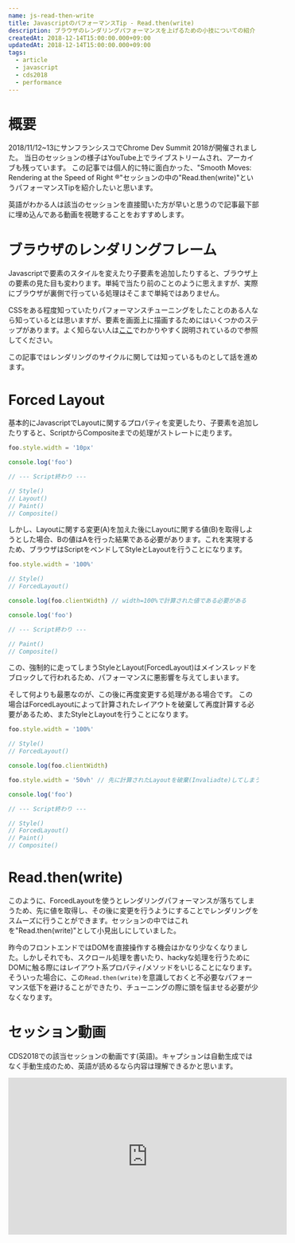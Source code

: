 ```yaml
---
name: js-read-then-write
title: JavascriptのパフォーマンスTip - Read.then(write)
description: ブラウザのレンダリングパフォーマンスを上げるための小技についての紹介
createdAt: 2018-12-14T15:00:00.000+09:00
updatedAt: 2018-12-14T15:00:00.000+09:00
tags:
  - article
  - javascript
  - cds2018
  - performance
---
```


# 概要

2018/11/12~13にサンフランシスコでChrome Dev Summit 2018が開催されました。
当日のセッションの様子はYouTube上でライブストリームされ、アーカイブも残っています。
この記事では個人的に特に面白かった、"Smooth Moves: Rendering at the Speed of Right ®"セッションの中の"Read.then(write)"というパフォーマンスTipを紹介したいと思います。

英語がわかる人は該当のセッションを直接聞いた方が早いと思うので記事最下部に埋め込んである動画を視聴することをおすすめします。

# ブラウザのレンダリングフレーム

Javascriptで要素のスタイルを変えたり子要素を追加したりすると、ブラウザ上の要素の見た目も変わります。単純で当たり前のことのように思えますが、実際にブラウザが裏側で行っている処理はそこまで単純ではありません。

CSSをある程度知っていたりパフォーマンスチューニングをしたことのある人なら知っているとは思いますが、要素を画面上に描画するためにはいくつかのステップがあります。よく知らない人は[ここ](https://developers.google.com/web/fundamentals/performance/rendering/)でわかりやすく説明されているので参照してください。

この記事ではレンダリングのサイクルに関しては知っているものとして話を進めます。

# Forced Layout

基本的にJavascriptでLayoutに関するプロパティを変更したり、子要素を追加したりすると、ScriptからCompositeまでの処理がストレートに走ります。

```js
foo.style.width = '10px'

console.log('foo')

// --- Script終わり ---

// Style()
// Layout()
// Paint()
// Composite()
```

しかし、Layoutに関する変更(A)を加えた後にLayoutに関する値(B)を取得しようとした場合、Bの値はAを行った結果である必要があります。これを実現するため、ブラウザはScriptをペンドしてStyleとLayoutを行うことになります。

```js
foo.style.width = '100%'

// Style()
// ForcedLayout()

console.log(foo.clientWidth) // width=100%で計算された値である必要がある

console.log('foo')

// --- Script終わり ---

// Paint()
// Composite()
```

この、強制的に走ってしまうStyleとLayout(ForcedLayout)はメインスレッドをブロックして行われるため、パフォーマンスに悪影響を与えてしまいます。

そして何よりも最悪なのが、この後に再度変更する処理がある場合です。
この場合はForcedLayoutによって計算されたレイアウトを破棄して再度計算する必要があるため、またStyleとLayoutを行うことになります。

```js
foo.style.width = '100%'

// Style()
// ForcedLayout()

console.log(foo.clientWidth)

foo.style.width = '50vh' // 先に計算されたLayoutを破棄(Invaliadte)してしまう

console.log('foo')

// --- Script終わり ---

// Style()
// ForcedLayout()
// Paint()
// Composite()
```

# Read.then(write)

このように、ForcedLayoutを使うとレンダリングパフォーマンスが落ちてしまうため、先に値を取得し、その後に変更を行うようにすることでレンダリングをスムーズに行うことができます。セッションの中ではこれを"Read.then(write)"として小見出しにしていました。

昨今のフロントエンドではDOMを直接操作する機会はかなり少なくなりました。しかしそれでも、スクロール処理を書いたり、hackyな処理を行うためにDOMに触る際にはレイアウト系プロパティ/メソッドをいじることになります。そういった場合に、この`Read.then(write)`を意識しておくと不必要なパフォーマンス低下を避けることができたり、チューニングの際に頭を悩ませる必要が少なくなります。

# セッション動画

CDS2018での該当セッションの動画です(英語)。キャプションは自動生成ではなく手動生成のため、英語が読めるなら内容は理解できるかと思います。

<div class="youtube">
<iframe width="560" height="315" src="https://www.youtube.com/embed/AB9qSUhlxh8" frameborder="0" allow="accelerometer; autoplay; encrypted-media; gyroscope; picture-in-picture" allowfullscreen></iframe>
</div>

